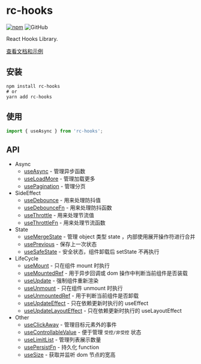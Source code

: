 # rc-hooks

[![npm][npm]][npm-url] ![GitHub](https://img.shields.io/github/license/doly-dev/rc-hooks.svg)

React Hooks Library.

[查看文档和示例][site]

## 安装

```shell
npm install rc-hooks
# or
yarn add rc-hooks
```

## 使用

```javascript
import { useAsync } from 'rc-hooks';
```

## API

- Async
  - [useAsync] - 管理异步函数
  - [useLoadMore] - 管理加载更多
  - [usePagination] - 管理分页
- SideEffect
  - [useDebounce] - 用来处理防抖值
  - [useDebounceFn] - 用来处理防抖函数
  - [useThrottle] - 用来处理节流值
  - [useThrottleFn] - 用来处理节流函数
- State
  - [useMergeState] - 管理 object 类型 state ，内部使用展开操作符进行合并
  - [usePrevious] - 保存上一次状态
  - [useSafeState] - 安全状态，组件卸载后 setState 不再执行
- LifeCycle
  - [useMount] - 只在组件 mount 时执行
  - [useMountedRef] - 用于异步回调或 dom 操作中判断当前组件是否装载
  - [useUpdate] - 强制组件重新渲染
  - [useUnmount] - 只在组件 unmount 时执行
  - [useUnmountedRef] - 用于判断当前组件是否卸载
  - [useUpdateEffect] - 只在依赖更新时执行的 useEffect
  - [useUpdateLayoutEffect] - 只在依赖更新时执行的 useLayoutEffect
- Other
  - [useClickAway] - 管理目标元素外的事件
  - [useControllableValue] - 便于管理 `受控/非受控` 状态
  - [useLimitList] - 管理列表展示数量
  - [usePersistFn] - 持久化 function
  - [useSize] - 获取并监听 dom 节点的宽高

[site]: https://doly-dev.github.io/rc-hooks/latest/index.html
[useasync]: https://doly-dev.github.io/rc-hooks/latest/index.html#/async/use-async
[useloadmore]: https://doly-dev.github.io/rc-hooks/latest/index.html#/async/use-load-more
[usepagination]: https://doly-dev.github.io/rc-hooks/latest/index.html#/async/use-pagination
[usedebounce]: https://doly-dev.github.io/rc-hooks/latest/index.html#/side-effect/use-debounce
[usethrottle]: https://doly-dev.github.io/rc-hooks/latest/index.html#/side-effect/use-throttle
[usedebouncefn]: https://doly-dev.github.io/rc-hooks/latest/index.html#/side-effect/use-debounce-fn
[usethrottlefn]: https://doly-dev.github.io/rc-hooks/latest/index.html#/side-effect/use-throttle-fn
[usemergestate]: https://doly-dev.github.io/rc-hooks/latest/index.html#/state/use-merge-state
[useprevious]: https://doly-dev.github.io/rc-hooks/latest/index.html#/state/use-previous
[usesafestate]: https://doly-dev.github.io/rc-hooks/latest/index.html#/state/use-safe-state
[usemount]: https://doly-dev.github.io/rc-hooks/latest/index.html#/life-cycle/use-mount
[usemountedref]: https://doly-dev.github.io/rc-hooks/latest/index.html#/life-cycle/use-mounted-ref
[useupdate]: https://doly-dev.github.io/rc-hooks/latest/index.html#/life-cycle/use-update
[useunmount]: https://doly-dev.github.io/rc-hooks/latest/index.html#/life-cycle/use-unmount
[useunmountedref]: https://doly-dev.github.io/rc-hooks/latest/index.html#/life-cycle/use-unmounted-ref
[useupdateeffect]: https://doly-dev.github.io/rc-hooks/latest/index.html#/life-cycle/use-update-effect
[useupdatelayouteffect]: https://doly-dev.github.io/rc-hooks/latest/index.html#/life-cycle/use-update-layout-effect
[usepersistfn]: https://doly-dev.github.io/rc-hooks/latest/index.html#/other/use-persist-fn
[useclickaway]: https://doly-dev.github.io/rc-hooks/latest/index.html#/other/use-click-away
[usesize]: https://doly-dev.github.io/rc-hooks/latest/index.html#/other/use-size
[usecontrollablevalue]: https://doly-dev.github.io/rc-hooks/latest/index.html#/other/use-controllable-value
[uselimitlist]: https://doly-dev.github.io/rc-hooks/latest/index.html#/other/use-limit-list
[npm]: https://img.shields.io/npm/v/rc-hooks.svg
[npm-url]: https://npmjs.com/package/rc-hooks

